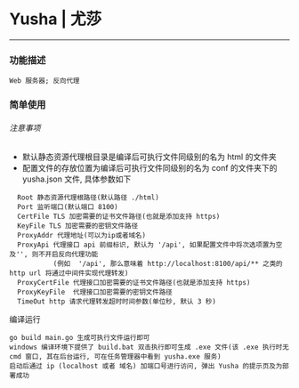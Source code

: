 # Yusha | 尤莎
***
### 功能描述
```
Web 服务器; 反向代理
```
### 简单使用
###### 注意事项
- 默认静态资源代理根目录是编译后可执行文件同级别的名为 html 的文件夹
- 配置文件的存放位置为编译后可执行文件同级别的名为 conf 的文件夹下的 yusha.json 文件, 具体参数如下
```
  Root 静态资源代理根路径(默认路径 ./html)
  Port 监听端口(默认端口 8100)
  CertFile TLS 加密需要的证书文件路径(也就是添加支持 https)
  KeyFile TLS 加密需要的密钥文件路径
  ProxyAddr 代理地址(可以为ip或者域名)
  ProxyApi 代理接口 api 前缀标识, 默认为 '/api', 如果配置文件中将次选项置为空及'', 则不开启反向代理功能
           (例如  '/api', 那么意味着 http://localhost:8100/api/** 之类的 http url 将通过中间件实现代理转发)
  ProxyCertFile 代理接口加密需要的证书文件路径(也就是添加支持 https)
  ProxyKeyFile  代理接口加密需要的密钥文件路径
  TimeOut http 请求代理转发超时时间参数(单位秒, 默认 3 秒)
 ```
编译运行
```
go build main.go 生成可执行文件运行即可
windows 编译环境下提供了 build.bat 双击执行即可生成 .exe 文件(该 .exe 执行时无 cmd 窗口, 其在后台运行, 可在任务管理器中看到 yusha.exe 服务)
启动后通过 ip (localhost 或者 域名) 加端口号进行访问, 弹出 Yusha 的提示页及为部署成功
```
